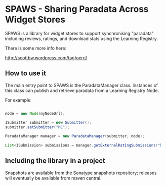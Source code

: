 # SPAWS - Sharing Paradata Across Widget Stores

SPAWS is a library for widget stores to support synchronising "paradata" including reviews, ratings, and download stats using the Learning Registry.

There is some more info here:

http://scottbw.wordpress.com/tag/oerri/

## How to use it
The main entry point to SPAWS is the ParadataManager class. Instances of this class can publish and retrieve paradata from a Learning Registry Node.

For example:

```java

node = new Node(myNodeUrl);

ISubmitter submitter = new Submitter();
submitter.setSubmitter("ME");
		
ParadataManager manager = new ParadataManager(submitter, node);
		
List<ISubmission> submissions = manager.getExternalRatingSubmissions("http://my.resource.name");

```

## Including the library in a project

Snapshots are available from the Sonatype snapshots repository; releases will eventually be available from maven central.